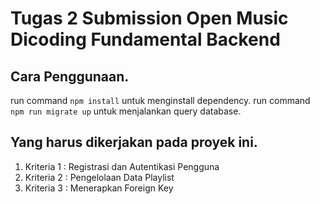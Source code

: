 # Tugas 2 Submission Open Music Dicoding Fundamental Backend

## Cara Penggunaan.

run command `npm install` untuk menginstall dependency.
run command `npm run migrate up` untuk menjalankan query database.

## Yang harus dikerjakan pada proyek ini.

1. Kriteria 1 : Registrasi dan Autentikasi Pengguna
2. Kriteria 2 : Pengelolaan Data Playlist 
3. Kriteria 3 : Menerapkan Foreign Key

